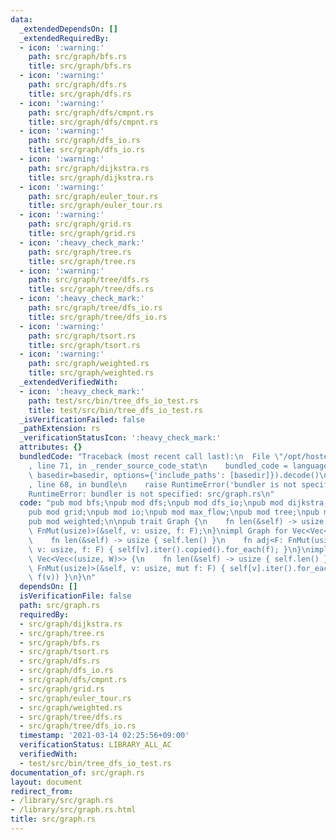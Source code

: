 ```yaml
---
data:
  _extendedDependsOn: []
  _extendedRequiredBy:
  - icon: ':warning:'
    path: src/graph/bfs.rs
    title: src/graph/bfs.rs
  - icon: ':warning:'
    path: src/graph/dfs.rs
    title: src/graph/dfs.rs
  - icon: ':warning:'
    path: src/graph/dfs/cmpnt.rs
    title: src/graph/dfs/cmpnt.rs
  - icon: ':warning:'
    path: src/graph/dfs_io.rs
    title: src/graph/dfs_io.rs
  - icon: ':warning:'
    path: src/graph/dijkstra.rs
    title: src/graph/dijkstra.rs
  - icon: ':warning:'
    path: src/graph/euler_tour.rs
    title: src/graph/euler_tour.rs
  - icon: ':warning:'
    path: src/graph/grid.rs
    title: src/graph/grid.rs
  - icon: ':heavy_check_mark:'
    path: src/graph/tree.rs
    title: src/graph/tree.rs
  - icon: ':warning:'
    path: src/graph/tree/dfs.rs
    title: src/graph/tree/dfs.rs
  - icon: ':heavy_check_mark:'
    path: src/graph/tree/dfs_io.rs
    title: src/graph/tree/dfs_io.rs
  - icon: ':warning:'
    path: src/graph/tsort.rs
    title: src/graph/tsort.rs
  - icon: ':warning:'
    path: src/graph/weighted.rs
    title: src/graph/weighted.rs
  _extendedVerifiedWith:
  - icon: ':heavy_check_mark:'
    path: test/src/bin/tree_dfs_io_test.rs
    title: test/src/bin/tree_dfs_io_test.rs
  _isVerificationFailed: false
  _pathExtension: rs
  _verificationStatusIcon: ':heavy_check_mark:'
  attributes: {}
  bundledCode: "Traceback (most recent call last):\n  File \"/opt/hostedtoolcache/Python/3.9.2/x64/lib/python3.9/site-packages/onlinejudge_verify/documentation/build.py\"\
    , line 71, in _render_source_code_stat\n    bundled_code = language.bundle(stat.path,\
    \ basedir=basedir, options={'include_paths': [basedir]}).decode()\n  File \"/opt/hostedtoolcache/Python/3.9.2/x64/lib/python3.9/site-packages/onlinejudge_verify/languages/user_defined.py\"\
    , line 68, in bundle\n    raise RuntimeError('bundler is not specified: {}'.format(path.as_posix()))\n\
    RuntimeError: bundler is not specified: src/graph.rs\n"
  code: "pub mod bfs;\npub mod dfs;\npub mod dfs_io;\npub mod dijkstra;\npub mod euler_tour;\n\
    pub mod grid;\npub mod io;\npub mod max_flow;\npub mod tree;\npub mod tsort;\n\
    pub mod weighted;\n\npub trait Graph {\n    fn len(&self) -> usize;\n    fn adj<F:\
    \ FnMut(usize)>(&self, v: usize, f: F);\n}\nimpl Graph for Vec<Vec<usize>> {\n\
    \    fn len(&self) -> usize { self.len() }\n    fn adj<F: FnMut(usize)>(&self,\
    \ v: usize, f: F) { self[v].iter().copied().for_each(f); }\n}\nimpl<W> Graph for\
    \ Vec<Vec<(usize, W)>> {\n    fn len(&self) -> usize { self.len() }\n    fn adj<F:\
    \ FnMut(usize)>(&self, v: usize, mut f: F) { self[v].iter().for_each(|&(v, _)|\
    \ f(v)) }\n}\n"
  dependsOn: []
  isVerificationFile: false
  path: src/graph.rs
  requiredBy:
  - src/graph/dijkstra.rs
  - src/graph/tree.rs
  - src/graph/bfs.rs
  - src/graph/tsort.rs
  - src/graph/dfs.rs
  - src/graph/dfs_io.rs
  - src/graph/dfs/cmpnt.rs
  - src/graph/grid.rs
  - src/graph/euler_tour.rs
  - src/graph/weighted.rs
  - src/graph/tree/dfs.rs
  - src/graph/tree/dfs_io.rs
  timestamp: '2021-03-14 02:25:56+09:00'
  verificationStatus: LIBRARY_ALL_AC
  verifiedWith:
  - test/src/bin/tree_dfs_io_test.rs
documentation_of: src/graph.rs
layout: document
redirect_from:
- /library/src/graph.rs
- /library/src/graph.rs.html
title: src/graph.rs
---
```

